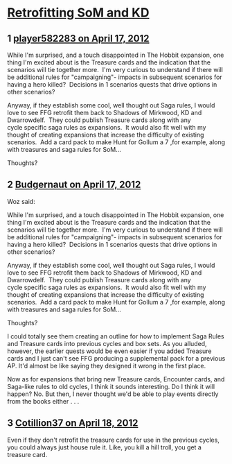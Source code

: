 # [Retrofitting SoM and KD](https://community.fantasyflightgames.com/topic/63209-retrofitting-som-and-kd/)

## 1 [player582283 on April 17, 2012](https://community.fantasyflightgames.com/topic/63209-retrofitting-som-and-kd/?do=findComment&comment=618549)

While I'm surprised, and a touch disappointed in The Hobbit expansion, one thing I'm excited about is the Treasure cards and the indication that the scenarios will tie together more.  I'm very curious to understand if there will be additional rules for "campaigning"- impacts in subsequent scenarios for having a hero killed?  Decisions in 1 scenarios quests that drive options in other scenarios?

Anyway, if they establish some cool, well thought out Saga rules, I would love to see FFG retrofit them back to Shadows of Mirkwood, KD and Dwarrowdelf.  They could publish Treasure cards along with any cycle specific saga rules as expansions.  It would also fit well with my thought of creating expansions that increase the difficulty of existing scenarios.  Add a card pack to make Hunt for Gollum a 7 ,for example, along with treasures and saga rules for SoM...

Thoughts? 

## 2 [Budgernaut on April 17, 2012](https://community.fantasyflightgames.com/topic/63209-retrofitting-som-and-kd/?do=findComment&comment=618565)

Woz said:

While I'm surprised, and a touch disappointed in The Hobbit expansion, one thing I'm excited about is the Treasure cards and the indication that the scenarios will tie together more.  I'm very curious to understand if there will be additional rules for "campaigning"- impacts in subsequent scenarios for having a hero killed?  Decisions in 1 scenarios quests that drive options in other scenarios?

Anyway, if they establish some cool, well thought out Saga rules, I would love to see FFG retrofit them back to Shadows of Mirkwood, KD and Dwarrowdelf.  They could publish Treasure cards along with any cycle specific saga rules as expansions.  It would also fit well with my thought of creating expansions that increase the difficulty of existing scenarios.  Add a card pack to make Hunt for Gollum a 7 ,for example, along with treasures and saga rules for SoM...

Thoughts? 



I could totally see them creating an outline for how to implement Saga Rules and Treasure cards into previous cycles and box sets. As you alluded, however, the earlier quests would be even easier if you added Treasure cards and I just can't see FFG producing a supplemental pack for a previous AP. It'd almost be like saying they designed it wrong in the first place. 

Now as for expansions that bring new Treasure cards, Encounter cards, and Saga-like rules to old cycles, I think it sounds interesting. Do I think it will happen? No. But then, I never thought we'd be able to play events directly from the books either . . .

## 3 [Cotillion37 on April 18, 2012](https://community.fantasyflightgames.com/topic/63209-retrofitting-som-and-kd/?do=findComment&comment=619431)

Even if they don't retrofit the treasure cards for use in the previous cycles, you could always just house rule it. Like, you kill a hill troll, you get a treasure card.

